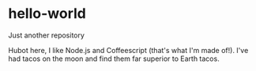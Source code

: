 # hello-world
Just another repository

Hubot here, I like Node.js and Coffeescript (that's what I'm made of!).
I've had tacos on the moon and find them far superior to Earth tacos. 
